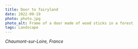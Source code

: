 ```yaml
---
title: Door to fairyland
date: 2022-09-19
photo: photo.jpg
photo_alt: Frame of a door made of wood sticks in a forest
tags: Landscape
---
```


_Chaumont-sur-Loire, France_

